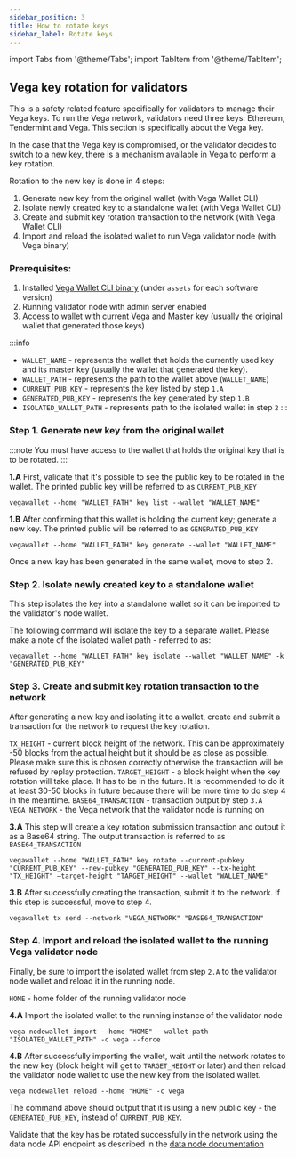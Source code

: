 ```yaml
---
sidebar_position: 3
title: How to rotate keys
sidebar_label: Rotate keys
---
```


import Tabs from '@theme/Tabs';
import TabItem from '@theme/TabItem';

## Vega key rotation for validators
This is a safety related feature specifically for validators to manage their Vega keys. To run the Vega network, validators need three keys: Ethereum, Tendermint and Vega. This section is specifically about the Vega key.

In the case that the Vega key is compromised, or the validator decides to switch to a new key, there is a mechanism available in Vega to perform a key rotation.

Rotation to the new key is done in 4 steps:
1. Generate new key from the original wallet (with Vega Wallet CLI)
1. Isolate newly created key to a standalone wallet (with Vega Wallet CLI)
1. Create and submit key rotation transaction to the network (with Vega Wallet CLI)
1. Import and reload the isolated wallet to run Vega validator node (with Vega binary)

### Prerequisites:
1. Installed [Vega Wallet CLI binary](https://github.com/vegaprotocol/vega/releases) (under `assets` for each software version)
1. Running validator node with admin server enabled
1. Access to wallet with current Vega and Master key (usually the original wallet that generated those keys)

:::info
- `WALLET_NAME` - represents the wallet that holds the currently used key and its master key (usually the wallet that generated the key).
- `WALLET_PATH` - represents the path to the wallet above (`WALLET_NAME`)
- `CURRENT_PUB_KEY` - represents the key listed by step `1.A`
- `GENERATED_PUB_KEY` - represents the key generated by step `1.B`
- `ISOLATED_WALLET_PATH` - represents path to the isolated wallet in step `2`
:::


### Step 1. Generate new key from the original wallet

:::note 
You must have access to the wallet that holds the original key that is to be rotated.
:::

**1.A** First, validate that it's possible to see the public key to be rotated in the wallet. The printed public key will be referred to as `CURRENT_PUB_KEY`

```
vegawallet --home "WALLET_PATH" key list --wallet "WALLET_NAME"
```

**1.B** After confirming that this wallet is holding the current key; generate a new key. The printed public will be referred to as `GENERATED_PUB_KEY`

```
vegawallet --home "WALLET_PATH" key generate --wallet "WALLET_NAME"
```

Once a new key has been generated in the same wallet,  move to step 2.

### Step 2. Isolate newly created key to a standalone wallet

This step isolates the key into a standalone wallet so it can be imported to the validator's node wallet.

The following command will isolate the key to a separate wallet. Please make a note of the isolated wallet path - referred to as:

```
vegawallet --home "WALLET_PATH" key isolate --wallet "WALLET_NAME" -k "GENERATED_PUB_KEY"
```

### Step 3. Create and submit key rotation transaction to the network
After generating a new key and isolating it to a wallet, create and submit a transaction for the network to request the key rotation.

`TX_HEIGHT` - current block height of the network. This can be approximately -50 blocks from the actual height but it should be as close as possible. Please make sure this is chosen correctly otherwise the transaction will be refused by replay protection.
`TARGET_HEIGHT` - a block height when the key rotation will take place. It has to be in the future. It is recommended to do it at least 30-50 blocks in future because there will be more time to do step 4 in the meantime.
`BASE64_TRANSACTION` - transaction output by step `3.A`
`VEGA_NETWORK` - the Vega network that the validator node is running on

**3.A** This step will create a key rotation submission transaction and output it as a Base64 string. The output transaction is referred to as `BASE64_TRANSACTION`

```
vegawallet --home "WALLET_PATH" key rotate --current-pubkey "CURRENT_PUB_KEY" --new-pubkey "GENERATED_PUB_KEY" --tx-height "TX_HEIGHT" —target-height "TARGET_HEIGHT" --wallet "WALLET_NAME"
```

**3.B** After successfully creating the transaction, submit it to the network. If this step is successful, move to step 4.

```
vegawallet tx send --network "VEGA_NETWORK" "BASE64_TRANSACTION"
```

### Step 4. Import and reload the isolated wallet to the running Vega validator node
Finally, be sure to import the isolated wallet from step `2.A` to the validator node wallet and reload it in the running node.

`HOME` - home folder of the running validator node

**4.A** Import the isolated wallet to the running instance of the validator node

```
vega nodewallet import --home "HOME" --wallet-path "ISOLATED_WALLET_PATH" -c vega --force
```

**4.B** After successfully importing the wallet, wait until the network rotates to the new key (block height will get to `TARGET_HEIGHT` or later) and then reload the validator node wallet to use the new key from the isolated wallet.

```
vega nodewallet reload --home "HOME" -c vega
```

The command above should output that it is using a new public key - the `GENERATED_PUB_KEY`, instead of `CURRENT_PUB_KEY`.

Validate that the key has be rotated successfully in the network using the data node API endpoint as described in the [data node documentation](https://docs.vega.xyz/docs/mainnet/api/rest/data-node/data#operation/GetKeyRotations)

<!--
## Etheruem Key rotation for validators
This section will be updated with information on how to rotate Ethereum keys.
-->
